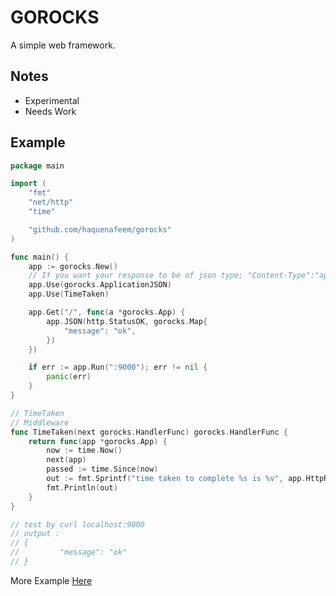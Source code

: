 # GOROCKS
A simple web framework.

## Notes
- Experimental
- Needs Work

## Example 
```go
package main

import (
	"fmt"
	"net/http"
	"time"

	"github.com/haquenafeem/gorocks"
)

func main() {
	app := gorocks.New()
	// If you want your response to be of json type; "Content-Type":"application/json"
	app.Use(gorocks.ApplicationJSON)
	app.Use(TimeTaken)

	app.Get("/", func(a *gorocks.App) {
		app.JSON(http.StatusOK, gorocks.Map{
			"message": "ok",
		})
	})

	if err := app.Run(":9000"); err != nil {
		panic(err)
	}
}

// TimeTaken
// Middleware
func TimeTaken(next gorocks.HandlerFunc) gorocks.HandlerFunc {
	return func(app *gorocks.App) {
		now := time.Now()
		next(app)
		passed := time.Since(now)
		out := fmt.Sprintf("time taken to complete %s is %v", app.HttpRequest().URL.Path, passed.Seconds())
		fmt.Println(out)
	}
}

// test by curl localhost:9000
// output :
// {
//         "message": "ok"
// }
```
<p>
  More Example <a href="https://github.com/haquenafeem/gorocks/tree/main/example">Here</a>
</p>